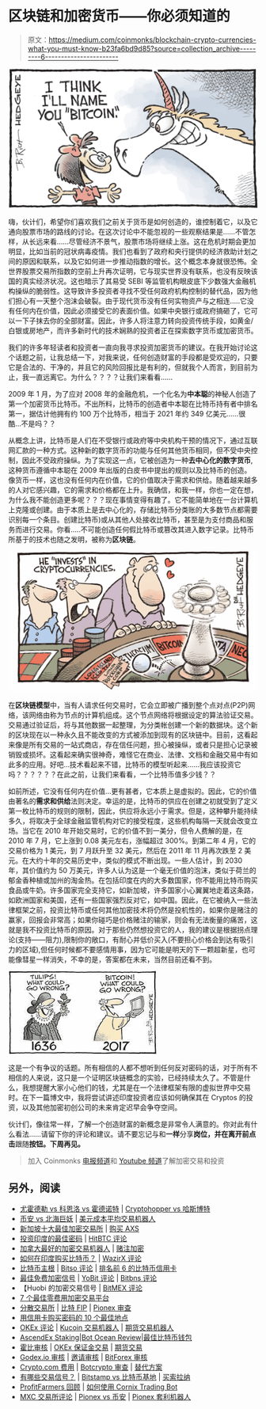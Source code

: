 # 区块链和加密货币——你必须知道的

> 原文：<https://medium.com/coinmonks/blockchain-crypto-currencies-what-you-must-know-b23fa6bd9d85?source=collection_archive---------6----------------------->

![](img/8f2a2fe4a9031f46845f032498ae87b5.png)

嗨，伙计们，希望你们喜欢我们之前关于货币是如何创造的，谁控制着它，以及它通向股票市场的路线的讨论。在这次讨论中不能忽视的一些观察结果是……不管怎样，从长远来看……尽管经济不景气，股票市场将继续上涨。这在危机时期会更加明显，比如当前的冠状病毒疫情。我们也看到了政府和央行提供的经济救助计划之间的原因和联系，以及它如何进一步推动指数的增长。这个概念本身就很恐怖。全世界股票交易所指数的空前上升再次证明，它与现实世界没有联系，也没有反映该国的真实经济状况。这也暗示了其易受 SEBI 等监管机构眼皮底下少数强大金融机构操纵的脆弱性。这导致许多投资者寻找不受任何政府机构控制的替代品，因为他们担心有一天整个泡沫会破裂。由于现代货币没有任何实物资产与之相连…..它没有任何内在价值，因此必须接受它的表面价值。如果中央银行或政府搞砸了，它可以一下子抹去你的全部财富。因此，许多人将注意力转向投资传统手段，如黄金/白银或房地产，而许多新时代的技术娴熟的投资者正在探索数字货币或加密货币。

我们的许多年轻读者和投资者一直向我寻求投资加密货币的建议。在我开始讨论这个话题之前，让我总结一下，对我来说，任何创造财富的手段都是受欢迎的，只要它是合法的、干净的，并且它的风险回报比是有利的，但就我个人而言，到目前为止，我一直远离它。为什么？？？？让我们来看看……

2009 年 1 月，为了应对 2008 年的金融危机，一个化名为**中本聪**的神秘人创造了第一个加密货币比特币。不出所料，比特币的创造者中本聪在比特币持有者中排名第一，据估计他拥有约 100 万个比特币，相当于 2021 年约 349 亿美元……很酷…不是吗？？

从概念上讲，比特币是人们在不受银行或政府等中央机构干预的情况下，通过互联网汇款的一种方式。这种新的数字货币的功能与任何其他货币相同，但不受中央控制，因此不受政府操纵。为了实现这一点，它被创造为一种**去中心化的数字货币**,这种货币遵循中本聪在 2009 年出版的白皮书中提出的规则以及比特币的创造。像货币一样，这也没有任何内在价值，它的价值取决于需求和供给。随着越来越多的人对它感兴趣，它的需求和价格都在上升。我确信，和我一样，你也一定在想，为什么我不能创造更多呢？？？现在事情变得有趣了。它不能简单地在一台计算机上克隆或创建。由于本质上是去中心化的，存储比特币分类账的大多数节点都需要识别每一个条目。创建比特币)或从其他人处接收比特币，甚至是为支付商品和服务而进行交易。你看…..不可能创造任何假比特币或篡改其进入数字记录。比特币所基于的技术也随之发明，被称为**区块链**。

![](img/c51ee2fe5394422f12b4b6306e471100.png)

在**区块链模型**中，当有人请求任何交易时，它会立即被广播到整个点对点(P2P)网络，该网络由称为节点的计算机组成。这个节点网络将根据设定的算法验证交易。交易通过验证后，将与其他数据一起整理，为分类帐创建一个新的数据块。这个新的区块现在以一种永久且不能改变的方式被添加到现有的区块链中。目前，这看起来像是所有交易的一站式商店，存在信任问题，担心被操纵，或者只是担心记录被销毁或损坏。这看起来确实很神奇，难怪它在商业、法律、文档和金融交易中有如此多的应用。好吧…技术看起来不错，比特币的模型听起来……我应该投资它吗？？？？？？在此之前，让我们来看看，一个比特币值多少钱？？

如前所述，它没有任何内在价值…更有甚者，它本质上是虚拟的。因此，它的价值由著名的**需求和供给**法则决定。幸运的是，比特币的供应在创建之初就受到了定义第一枚比特币的规则的限制，因此，供应将永远小于需求。但是，这种攀升能持续多久，将取决于全球金融监管机构对它的接受程度，这些机构每隔一天就会改变立场。当它在 2010 年开始交易时，它的价值不到一美分，但令人费解的是，在 2010 年 7 月，它上涨到 0.08 美元左右，涨幅超过 300%。到第二年 4 月，它的交易价格为 1 美元，到 7 月跃升至 32 美元，然后在 2011 年 11 月再次跌至 2 美元。在大约十年的交易历史中，类似的模式不断出现。一些人估计，到 2030 年，其价值约为 50 万美元，许多人认为这是一个毫无价值的泡沫，类似于荷兰的郁金香种植或加州的淘金热。在包括印度在内的大多数国家，你不能用比特币购买食品或牛奶。许多国家完全支持它，如新加坡，许多国家小心翼翼地走着这条路，如欧洲国家和美国，还有一些国家强烈反对它，如中国。因此，在它被纳入一些法律框架之前，投资比特币或任何其他加密技术将仍然是投机性的，如果你是赌注的赢家，回报会非常高；如果你碰巧是价格赌注的输家，则会有无法衡量的痛苦，这就是我不投资比特币的原因。对于那些仍然想投资它的人，我的建议是根据拐点理论(支持——阻力),限制你的敞口，有耐心并低价买入(不要担心价格会到达有吸引力的区域),但任何时候都不要感情用事，因为它可能是明天的下一颗超新星，也可能像彗星一样消失，不幸的是，答案都在未来，当然目前还看不到。

![](img/f3712983bf228f1c461d9adefd0ca09c.png)

这是一个有争议的话题。所有相信的人都不想听到任何反对密码的话，对于所有不相信的人来说，这只是一个证明区块链概念的实验，已经持续太久了。不管是什么，我想提醒大家小心他们的钱，尤其是在一个法律框架有限的虚拟世界中交易时。在下一篇博文中，我将尝试讲述印度投资者应该如何确保其在 Cryptos 的投资，以及其他加密初创公司的未来肯定迟早会争夺空间。

伙计们，像往常一样，了解一个创造财富的新概念是非常令人满意的。你对此有什么看法……请留下你的评论和建议。请不要忘记与和**一样**分享**岗位，并在离开前点击**跟随**按钮。下周再见。**

> 加入 Coinmonks [电报频道](https://t.me/coincodecap)和 [Youtube 频道](https://www.youtube.com/c/coinmonks/videos)了解加密交易和投资

## 另外，阅读

*   [尤霍德勒 vs 科恩洛 vs 霍德诺特](/coinmonks/youhodler-vs-coinloan-vs-hodlnaut-b1050acde55a) | [Cryptohopper vs 哈斯博特](https://blog.coincodecap.com/cryptohopper-vs-haasbot)
*   [币安 vs 北海巨妖](https://blog.coincodecap.com/binance-vs-kraken) | [美元成本平均交易机器人](https://blog.coincodecap.com/pionex-dca-bot)
*   [新加坡十大最佳加密交易所](https://blog.coincodecap.com/crypto-exchange-in-singapore) | [购买 AXS](https://blog.coincodecap.com/buy-axs-token)
*   [投资印度的最佳密码](https://blog.coincodecap.com/best-crypto-to-invest-in-india-in-2021) | [HitBTC 评论](/coinmonks/hitbtc-review-c5143c5d53c2)
*   [加拿大最好的加密交易机器人](https://blog.coincodecap.com/5-best-crypto-trading-bots-in-canada) | [赌注加密](https://blog.coincodecap.com/staking-crypto)
*   [如何在印度购买比特币？](/coinmonks/buy-bitcoin-in-india-feb50ddfef94) | [WazirX 评论](/coinmonks/wazirx-review-5c811b074f5b)
*   [比特币主根](https://blog.coincodecap.com/bitcoin-taproot) | [Bitso 评论](https://blog.coincodecap.com/bitso-review) | [排名前 6 的比特币信用卡](/coinmonks/bitcoin-credit-card-bc8ab6f377c6)
*   [最佳免费加密信号](https://blog.coincodecap.com/free-crypto-signals) | [YoBit 评论](/coinmonks/yobit-review-175464162c62) | [Bitbns 评论](/coinmonks/bitbns-review-38256a07e161)
*   【Huobi 的加密交易信号 | [BitMEX 评论](https://blog.coincodecap.com/bitmex-review)
*   [7 个最佳零费用加密交易平台](https://blog.coincodecap.com/zero-fee-crypto-exchanges)
*   [分散交易所](https://blog.coincodecap.com/what-are-decentralized-exchanges) | [比特 FIP](https://blog.coincodecap.com/bitbns-fip) | [Pionex 审查](https://blog.coincodecap.com/pionex-review-exchange-with-crypto-trading-bot)
*   [用信用卡购买密码的 10 个最佳地点](https://blog.coincodecap.com/buy-crypto-with-credit-card)
*   [OKEx 评论](/coinmonks/okex-review-6b369304110f) | [Kucoin 交易机器人](/coinmonks/kucoin-trading-bot-automate-your-trades-8cf0ca2138e0) | [期货交易机器人](/coinmonks/futures-trading-bots-5a282ccee3f5)
*   [AscendEx Staking](https://blog.coincodecap.com/ascendex-staking)|[Bot Ocean Review](https://blog.coincodecap.com/bot-ocean-review)|[最佳比特币钱包](https://blog.coincodecap.com/bitcoin-wallets-india)
*   [霍比审核](https://blog.coincodecap.com/huobi-review) | [OKEx 保证金交易](https://blog.coincodecap.com/okex-margin-trading) | [期货交易](https://blog.coincodecap.com/futures-trading)
*   [Godex.io 审核](/coinmonks/godex-io-review-7366086519fb) | [邀请审核](/coinmonks/invity-review-70f3030c0502) | [BitForex 审核](https://blog.coincodecap.com/bitforex-review)
*   [Crypto.com 费用](/coinmonks/binance-fees-8588ec17965) | [Botcrypto 审查](/coinmonks/botcrypto-review-2021-build-your-own-trading-bot-coincodecap-6b8332d736c7) | [替代方案](https://blog.coincodecap.com/crypto-com-alternatives)
*   [有哪些交易信号？](https://blog.coincodecap.com/trading-signal) | [Bitstamp vs 比特币基地](https://blog.coincodecap.com/bitstamp-coinbase) | [买索拉纳](https://blog.coincodecap.com/buy-solana)
*   [ProfitFarmers 回顾](https://blog.coincodecap.com/profitfarmers-review) | [如何使用 Cornix Trading Bot](https://blog.coincodecap.com/cornix-trading-bot)
*   [MXC 交易所评论](/coinmonks/mxc-exchange-review-3af0ec1cba8c) | [Pionex vs 币安](https://blog.coincodecap.com/pionex-vs-binance) | [Pionex 套利机器人](https://blog.coincodecap.com/pionex-arbitrage-bot)